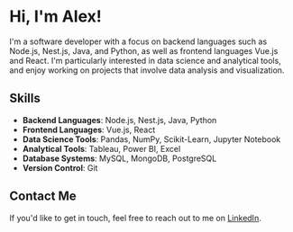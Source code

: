 # Hi, I'm Alex!

I'm a software developer with a focus on backend languages such as Node.js, Nest.js, Java, and Python, as well as frontend languages Vue.js and React. I'm particularly interested in data science and analytical tools, and enjoy working on projects that involve data analysis and visualization.

## Skills

- **Backend Languages**: Node.js, Nest.js, Java, Python
- **Frontend Languages**: Vue.js, React
- **Data Science Tools**: Pandas, NumPy, Scikit-Learn, Jupyter Notebook
- **Analytical Tools**: Tableau, Power BI, Excel
- **Database Systems**: MySQL, MongoDB, PostgreSQL
- **Version Control**: Git

## Contact Me

If you'd like to get in touch, feel free to reach out to me on [LinkedIn](https://www.linkedin.com/in/alexander-tampier-658827137/).
